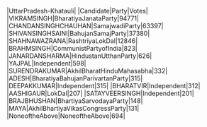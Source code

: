 
|UttarPradesh-Khatauli|
|Candidate|Party|Votes|
|VIKRAMSINGH|BharatiyaJanataParty|94771|
|CHANDANSINGHCHAUHAN|SamajwadiParty|63397|
|SHIVANSINGHSAINI|BahujanSamajParty|37380|
|SHAHNAWAZRANA|RashtriyaLokDal|12846|
|BRAHMSINGH|CommunistPartyofIndia|823|
|JANARDANSHARMA|HindustanUtthanParty|626|
|YAJPAL|Independent|598|
|SURENDRAKUMAR|AkhilBharatHinduMahasabha|332|
|ADESH|BharatiyaBahujanParivartanParty|315|
|DEEPAKKUMAR|Independent|315|
|BHARATVIR|Independent|312|
|AASHIGAUR|LokDal|207|
|SATAYVEERSINGH|Independent|201|
|BRAJBHUSHAN|BhartiyaSarvodayaParty|148|
|MAYA|AkhilBhartiyaVikasCongressParty|131|
|NoneoftheAbove|NoneoftheAbove|694|
